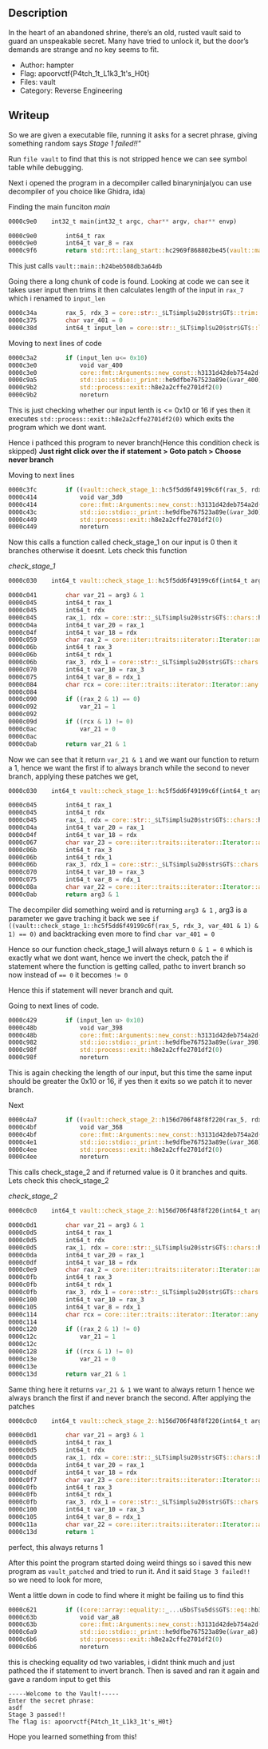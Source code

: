 ## Description
In the heart of an abandoned shrine, there’s an old, rusted vault said to guard an unspeakable secret. Many have tried to unlock it, but the door’s demands are strange and no key seems to fit.

- Author: hampter
- Flag: apoorvctf{P4tch_1t_L1k3_1t's_H0t}
- Files: vault
- Category: Reverse Engineering

## Writeup

So we are given a executable file, running it asks for a secret phrase, giving something random says *Stage 1 failed!!"*

Run `file vault` to find that this is not stripped hence we can see symbol table while debugging.

Next i opened the program in a decompiler called binaryninja(you can use decompiler of you choice like Ghidra, ida)

Finding the main funciton 
*main*
```rs
0000c9e0    int32_t main(int32_t argc, char** argv, char** envp)

0000c9e0        int64_t rax
0000c9e0        int64_t var_8 = rax
0000c9f6        return std::rt::lang_start::hc2969f868802be45(vault::main::h24beb508db3a64db, sx.q(argc), argv, 0)
```
This just calls `vault::main::h24beb508db3a64db`

Going there a long chunk of code is found.
Looking at code we can see it takes user input then trims it then calculates length of the input in `rax_7` which i renamed to `input_len`
```rs
0000c34a        rax_5, rdx_3 = core::str::_$LT$impl$u20$str$GT$::trim::hae704162b917b2f1(rax_4, rdx_2)
0000c375        char var_401 = 0
0000c38d        int64_t input_len = core::str::_$LT$impl$u20$str$GT$::len::h6393c7092af68538(rax_5, rdx_3)
```

Moving to next lines of code
```rs
0000c3a2        if (input_len u<= 0x10)
0000c3e0            void var_400
0000c3e0            core::fmt::Arguments::new_const::h3131d42deb754a2d(&var_400, &data_72c88)
0000c9a5            std::io::stdio::_print::he9dfbe767523a89e(&var_400)
0000c9b2            std::process::exit::h8e2a2cffe2701df2(0)
0000c9b2            noreturn
```
This is just checking whether our input lenth is <= 0x10 or 16 if yes then it executes `std::process::exit::h8e2a2cffe2701df2(0)` which exits the program which we dont want.

Hence i pathced this program to never branch(Hence this condition check is skipped)
**Just right click over the if statement > Goto patch > Choose never branch**

Moving to next lines
```rs
0000c3fc        if ((vault::check_stage_1::hc5f5dd6f49199c6f(rax_5, rdx_3, var_401 & 1) & 1) == 0)
0000c414            void var_3d0
0000c414            core::fmt::Arguments::new_const::h3131d42deb754a2d(&var_3d0, &data_72c88)
0000c43c            std::io::stdio::_print::he9dfbe767523a89e(&var_3d0)
0000c449            std::process::exit::h8e2a2cffe2701df2(0)
0000c449            noreturn
```

Now this calls a function called check_stage_1 on our input is 0 then it branches otherwise it doesnt.
Lets check this function

*check_stage_1*
```rs
0000c030    int64_t vault::check_stage_1::hc5f5dd6f49199c6f(int64_t arg1, int64_t arg2, char arg3)

0000c041        char var_21 = arg3 & 1
0000c045        int64_t rax_1
0000c045        int64_t rdx
0000c045        rax_1, rdx = core::str::_$LT$impl$u20$str$GT$::chars::h5431cd0ad1593657(arg1, arg2)
0000c04a        int64_t var_20 = rax_1
0000c04f        int64_t var_18 = rdx
0000c059        char rax_2 = core::iter::traits::iterator::Iterator::any::h82734cf8c4570413()
0000c06b        int64_t rax_3
0000c06b        int64_t rdx_1
0000c06b        rax_3, rdx_1 = core::str::_$LT$impl$u20$str$GT$::chars::h5431cd0ad1593657(arg1, arg2)
0000c070        int64_t var_10 = rax_3
0000c075        int64_t var_8 = rdx_1
0000c084        char rcx = core::iter::traits::iterator::Iterator::any::h5d128bfffa89477f()
0000c084        
0000c090        if ((rax_2 & 1) == 0)
0000c092            var_21 = 1
0000c092        
0000c09d        if ((rcx & 1) != 0)
0000c0ac            var_21 = 0
0000c0ac        
0000c0ab        return var_21 & 1

```
Now we can see that it return `var_21 & 1` and we want our function to return a 1, hence we want the first if to always branch while the second to never branch, applying these patches we get,

```rs
0000c030    int64_t vault::check_stage_1::hc5f5dd6f49199c6f(int64_t arg1, int64_t arg2, char arg3)

0000c045        int64_t rax_1
0000c045        int64_t rdx
0000c045        rax_1, rdx = core::str::_$LT$impl$u20$str$GT$::chars::h5431cd0ad1593657(arg1, arg2)
0000c04a        int64_t var_20 = rax_1
0000c04f        int64_t var_18 = rdx
0000c067        char var_23 = core::iter::traits::iterator::Iterator::any::h82734cf8c4570413()
0000c06b        int64_t rax_3
0000c06b        int64_t rdx_1
0000c06b        rax_3, rdx_1 = core::str::_$LT$impl$u20$str$GT$::chars::h5431cd0ad1593657(arg1, arg2)
0000c070        int64_t var_10 = rax_3
0000c075        int64_t var_8 = rdx_1
0000c08a        char var_22 = core::iter::traits::iterator::Iterator::any::h5d128bfffa89477f()
0000c0ab        return arg3 & 1
```
The decompiler did something weird and is returning `arg3 & 1` , arg3 is a parameter we gave traching it back we see
`if ((vault::check_stage_1::hc5f5dd6f49199c6f(rax_5, rdx_3, var_401 & 1) & 1) == 0)`
and backtracking even more to find 
`char var_401 = 0`

Hence so our function check_stage_1 will always return `0 & 1 = 0` which is exactly what we dont want, hence we invert the check, patch the if statement where the function is getting called, pathc to invert branch so now instead of `== 0` it becomes `!= 0`

Hence this if statement will never branch and quit.

Going to next lines of code.
```rs
0000c429        if (input_len u> 0x10)
0000c48b            void var_398
0000c48b            core::fmt::Arguments::new_const::h3131d42deb754a2d(&var_398, &data_72c98)
0000c982            std::io::stdio::_print::he9dfbe767523a89e(&var_398)
0000c98f            std::process::exit::h8e2a2cffe2701df2(0)
0000c98f            noreturn
```
This is again checking the length of our input, but this time the same input should be greater the 0x10 or 16, if yes then it exits so we patch it to never branch.

Next 
```rs
0000c4a7        if ((vault::check_stage_2::h156d706f48f8f220(rax_5, rdx_3, 0) & 1) == 0)
0000c4bf            void var_368
0000c4bf            core::fmt::Arguments::new_const::h3131d42deb754a2d(&var_368, &data_72c98)
0000c4e1            std::io::stdio::_print::he9dfbe767523a89e(&var_368)
0000c4ee            std::process::exit::h8e2a2cffe2701df2(0)
0000c4ee            noreturn
```
This calls check_stage_2 and if returned value is 0 it branches and quits.
Lets check this check_stage_2

*check_stage_2*
```rs
0000c0c0    int64_t vault::check_stage_2::h156d706f48f8f220(int64_t arg1, int64_t arg2, char arg3)

0000c0d1        char var_21 = arg3 & 1
0000c0d5        int64_t rax_1
0000c0d5        int64_t rdx
0000c0d5        rax_1, rdx = core::str::_$LT$impl$u20$str$GT$::chars::h5431cd0ad1593657(arg1, arg2)
0000c0da        int64_t var_20 = rax_1
0000c0df        int64_t var_18 = rdx
0000c0e9        char rax_2 = core::iter::traits::iterator::Iterator::any::hfe3b5d45828ac8ff()
0000c0fb        int64_t rax_3
0000c0fb        int64_t rdx_1
0000c0fb        rax_3, rdx_1 = core::str::_$LT$impl$u20$str$GT$::chars::h5431cd0ad1593657(arg1, arg2)
0000c100        int64_t var_10 = rax_3
0000c105        int64_t var_8 = rdx_1
0000c114        char rcx = core::iter::traits::iterator::Iterator::any::hd6a3e960a060f6aa()
0000c114        
0000c120        if ((rax_2 & 1) != 0)
0000c12c            var_21 = 1
0000c12c        
0000c128        if ((rcx & 1) != 0)
0000c13e            var_21 = 0
0000c13e        
0000c13d        return var_21 & 1
```

Same thing here it returns `var_21 & 1` we want to always return 1 hence we always branch the first if and never branch the second. 
After applying the patches 
```rs
0000c0c0    int64_t vault::check_stage_2::h156d706f48f8f220(int64_t arg1, int64_t arg2, char arg3)

0000c0d1        char var_21 = arg3 & 1
0000c0d5        int64_t rax_1
0000c0d5        int64_t rdx
0000c0d5        rax_1, rdx = core::str::_$LT$impl$u20$str$GT$::chars::h5431cd0ad1593657(arg1, arg2)
0000c0da        int64_t var_20 = rax_1
0000c0df        int64_t var_18 = rdx
0000c0f7        char var_23 = core::iter::traits::iterator::Iterator::any::hfe3b5d45828ac8ff()
0000c0fb        int64_t rax_3
0000c0fb        int64_t rdx_1
0000c0fb        rax_3, rdx_1 = core::str::_$LT$impl$u20$str$GT$::chars::h5431cd0ad1593657(arg1, arg2)
0000c100        int64_t var_10 = rax_3
0000c105        int64_t var_8 = rdx_1
0000c11a        char var_22 = core::iter::traits::iterator::Iterator::any::hd6a3e960a060f6aa()
0000c13d        return 1
```

perfect, this always returns 1

After this point the program started doing weird things so i saved this new program as `vault_patched` and tried to run it.
And it said `Stage 3 failed!!` so we need to look for more,

Went a little down in code to find where it might be failing us to find this
```rs
0000c621        if ((core::array::equality::_...u5b$T$u5d$$GT$::eq::hb303c1819d1899e8(&var_218, &var_238) & 1) == 0)
0000c63b            void var_a8
0000c63b            core::fmt::Arguments::new_const::h3131d42deb754a2d(&var_a8, &data_72ca8)
0000c6a9            std::io::stdio::_print::he9dfbe767523a89e(&var_a8)
0000c6b6            std::process::exit::h8e2a2cffe2701df2(0)
0000c6b6            noreturn
```
this is checking equality od two variables, i didnt think much and just pathced the if statement to invert branch.
Then is saved and ran it again and gave a random input to get this
```
-----Welcome to the Vault!-----
Enter the secret phrase:
asdf
Stage 3 passed!!
The flag is: apoorvctf{P4tch_1t_L1k3_1t's_H0t}
```
Hope you learned something from this!